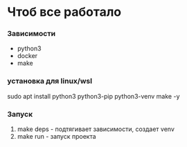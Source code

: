 # Чтоб все работало

### Зависимости

- python3
- docker
- make

### установка для linux/wsl

sudo apt install python3 python3-pip python3-venv make -y

### Запуск

1. make deps - подтягивает зависимости, создает venv
2. make run - запуск проекта
